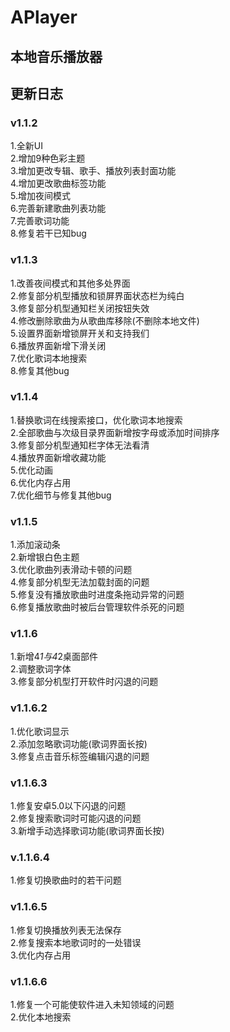 # APlayer
## 本地音乐播放器
## 更新日志
### v1.1.2
1.全新UI<br>
2.增加9种色彩主题<br>
3.增加更改专辑、歌手、播放列表封面功能<br>
4.增加更改歌曲标签功能<br>
5.增加夜间模式<br>
6.完善新建歌曲列表功能<br>
7.完善歌词功能<br>
8.修复若干已知bug<br>
### v1.1.3
1.改善夜间模式和其他多处界面<br>
2.修复部分机型播放和锁屏界面状态栏为纯白<br>
3.修复部分机型通知栏关闭按钮失效<br>
4.修改删除歌曲为从歌曲库移除(不删除本地文件)<br>
5.设置界面新增锁屏开关和支持我们<br>
6.播放界面新增下滑关闭<br>
7.优化歌词本地搜索<br>
8.修复其他bug<br>
### v1.1.4
1.替换歌词在线搜索接口，优化歌词本地搜索<br>
2.全部歌曲与次级目录界面新增按字母或添加时间排序<br>
3.修复部分机型通知栏字体无法看清<br>
4.播放界面新增收藏功能<br>
5.优化动画<br>
6.优化内存占用<br>
7.优化细节与修复其他bug<br>
### v1.1.5
1.添加滚动条<br>
2.新增银白色主题<br>
3.优化歌曲列表滑动卡顿的问题<br>
4.修复部分机型无法加载封面的问题<br>
5.修复没有播放歌曲时进度条拖动异常的问题<br>
6.修复播放歌曲时被后台管理软件杀死的问题<br>
### v1.1.6
1.新增4*1与4*2桌面部件<br>
2.调整歌词字体<br>
3.修复部分机型打开软件时闪退的问题<br>
### v1.1.6.2
1.优化歌词显示<br>
2.添加忽略歌词功能(歌词界面长按)<br>
3.修复点击音乐标签编辑闪退的问题<br>
### v1.1.6.3
1.修复安卓5.0以下闪退的问题<br>
2.修复搜索歌词时可能闪退的问题<br>
3.新增手动选择歌词功能(歌词界面长按)<br>
### v.1.1.6.4
1.修复切换歌曲时的若干问题<br>
### v1.1.6.5
1.修复切换播放列表无法保存<br>
2.修复搜索本地歌词时的一处错误<br>
3.优化内存占用<br>
### v1.1.6.6
1.修复一个可能使软件进入未知领域的问题<br>
2.优化本地搜索<br>

